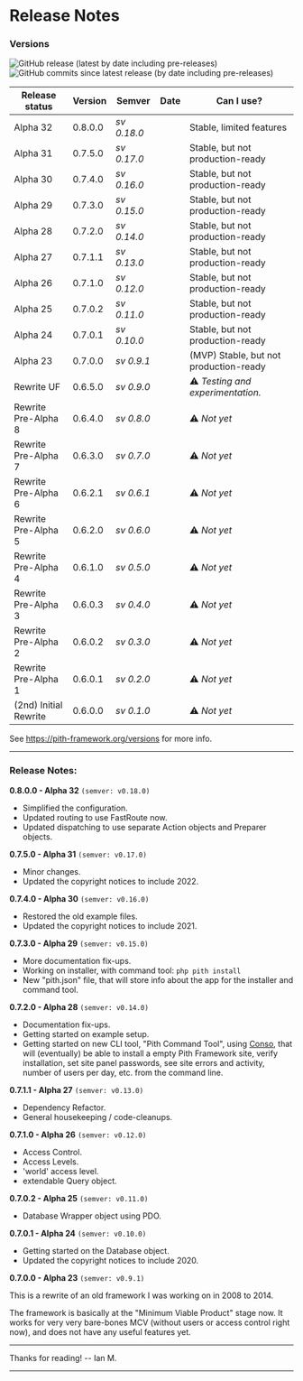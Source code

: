# Release Notes

### Versions


![GitHub release (latest by date including pre-releases)](https://img.shields.io/github/v/release/ian-maurmann/pith-framework?include_prereleases&label=Latest%20Release%20%28semver%29&logo=git&style=for-the-badge)
![GitHub commits since latest release (by date including pre-releases)](https://img.shields.io/github/commits-since/ian-maurmann/pith-framework/latest/indev?include_prereleases&logo=git&style=for-the-badge)

Release status | Version | Semver | Date | Can I use?
-------------- | ------- | ------ | ---- |----------
Alpha 32              | 0.8.0.0 | *sv 0.18.0* |  | Stable, limited features
Alpha 31              | 0.7.5.0 | *sv 0.17.0* |  | Stable, but not production-ready
Alpha 30              | 0.7.4.0 | *sv 0.16.0* |  | Stable, but not production-ready
Alpha 29              | 0.7.3.0 | *sv 0.15.0* |  | Stable, but not production-ready
Alpha 28              | 0.7.2.0 | *sv 0.14.0* |  | Stable, but not production-ready
Alpha 27              | 0.7.1.1 | *sv 0.13.0* |  | Stable, but not production-ready
Alpha 26              | 0.7.1.0 | *sv 0.12.0* |  | Stable, but not production-ready
Alpha 25              | 0.7.0.2 | *sv 0.11.0* |  | Stable, but not production-ready
Alpha 24              | 0.7.0.1 | *sv 0.10.0* |  | Stable, but not production-ready
Alpha 23              | 0.7.0.0 | *sv 0.9.1*  |  | (MVP) Stable, but not production-ready
Rewrite UF            | 0.6.5.0 | *sv 0.9.0*  |  | :warning: *Testing and experimentation.*
Rewrite Pre-Alpha 8   | 0.6.4.0 | *sv 0.8.0*  |  | :warning: *Not yet*
Rewrite Pre-Alpha 7   | 0.6.3.0 | *sv 0.7.0*  |  | :warning: *Not yet*
Rewrite Pre-Alpha 6   | 0.6.2.1 | *sv 0.6.1*  |  | :warning: *Not yet*
Rewrite Pre-Alpha 5   | 0.6.2.0 | *sv 0.6.0*  |  | :warning: *Not yet*
Rewrite Pre-Alpha 4   | 0.6.1.0 | *sv 0.5.0*  |  | :warning: *Not yet*
Rewrite Pre-Alpha 3   | 0.6.0.3 | *sv 0.4.0*  |  | :warning: *Not yet*
Rewrite Pre-Alpha 2   | 0.6.0.2 | *sv 0.3.0*  |  | :warning: *Not yet*
Rewrite Pre-Alpha 1   | 0.6.0.1 | *sv 0.2.0*  |  | :warning: *Not yet*
(2nd) Initial Rewrite | 0.6.0.0 | *sv 0.1.0*  |  | :warning: *Not yet*

See https://pith-framework.org/versions for more info.


---

### Release Notes:

**0.8.0.0 - Alpha 32** `(semver: v0.18.0)`

- Simplified the configuration.
- Updated routing to use FastRoute now.
- Updated dispatching to use separate Action objects and Preparer objects.

**0.7.5.0 - Alpha 31** `(semver: v0.17.0)`

- Minor changes.
- Updated the copyright notices to include 2022.

**0.7.4.0 - Alpha 30** `(semver: v0.16.0)`

- Restored the old example files.
- Updated the copyright notices to include 2021.

**0.7.3.0 - Alpha 29** `(semver: v0.15.0)`

- More documentation fix-ups.
- Working on installer, with command tool: `php pith install`
- New "pith.json" file, that will store info about the app for the installer and command tool.


**0.7.2.0 - Alpha 28** `(semver: v0.14.0)`

- Documentation fix-ups.
- Getting started on example setup.
- Getting started on new CLI tool, "Pith Command Tool", using [Conso](https://github.com/lotfio/conso), that will (eventually) be able to install a empty Pith Framework site, verify installation, set site panel passwords, see site errors and activity, number of users per day, etc. from the command line.


**0.7.1.1 - Alpha 27** `(semver: v0.13.0)`

- Dependency Refactor.
- General housekeeping / code-cleanups.

**0.7.1.0 - Alpha 26** `(semver: v0.12.0)`

- Access Control.
- Access Levels.
- 'world' access level.
- extendable Query object.


**0.7.0.2 - Alpha 25** `(semver: v0.11.0)`

- Database Wrapper object using PDO.


**0.7.0.1 - Alpha 24** `(semver: v0.10.0)`

- Getting started on the Database object.
- Updated the copyright notices to include 2020.


**0.7.0.0 - Alpha 23** `(semver: v0.9.1)`


This is a rewrite of an old framework I was working on in 2008 to 2014.

The framework is basically at the "Minimum Viable Product" stage now. It works for very very bare-bones MCV (without users or access control right now), and does not have any useful features yet.


---

Thanks for reading! -- Ian M.

---
